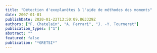```yaml
---
title: "Détection d'exoplanètes à l'aide de méthodes des moments"
date: 2007-01-01
publishDate: 2020-01-22T13:50:09.863329Z
authors: ["F. Chatelain", "A. Ferrari", "J. -Y. Tourneret"]
publication_types: ["1"]
abstract: ""
featured: false
publication: "*GRETSI*"
---
```


